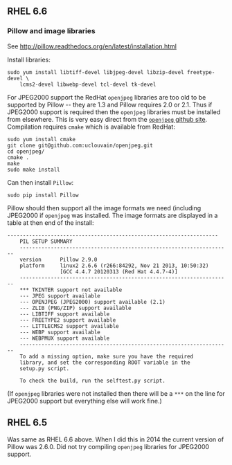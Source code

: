 ## RHEL 6.6

### Pillow and image libraries

See <http://pillow.readthedocs.org/en/latest/installation.html>

Install libraries:

```
sudo yum install libtiff-devel libjpeg-devel libzip-devel freetype-devel \
    lcms2-devel libwebp-devel tcl-devel tk-devel
```

For JPEG2000 support the RedHat `openjpeg` libraries are too old to be supported by 
Pillow -- they are 1.3 and Pillow requires 2.0 or 2.1. Thus if JPEG2000 support
is required then the `openjpeg` libraries must be installed from elsewhere. This is
very easy direct from the 
[`openjpeg` github site](https://github.com/uclouvain/openjpeg). Compilation requires
`cmake` which is available from RedHat:

```
sudo yum install cmake
git clone git@github.com:uclouvain/openjpeg.git
cd openjpeg/
cmake .
make
sudo make install
```

Can then install `Pillow`:

```
sudo pip install Pillow
```

Pillow should then support all the image formats we need (including JPEG2000 if `openjpeg` 
was installed. The image formats are displayed in a table at then end of the install:

```
--------------------------------------------------------------------
    PIL SETUP SUMMARY
    --------------------------------------------------------------------
    version      Pillow 2.9.0
    platform     linux2 2.6.6 (r266:84292, Nov 21 2013, 10:50:32)
                 [GCC 4.4.7 20120313 (Red Hat 4.4.7-4)]
    --------------------------------------------------------------------
    *** TKINTER support not available
    --- JPEG support available
    --- OPENJPEG (JPEG2000) support available (2.1)
    --- ZLIB (PNG/ZIP) support available
    --- LIBTIFF support available
    --- FREETYPE2 support available
    --- LITTLECMS2 support available
    --- WEBP support available
    --- WEBPMUX support available
    --------------------------------------------------------------------
    To add a missing option, make sure you have the required
    library, and set the corresponding ROOT variable in the
    setup.py script.
    
    To check the build, run the selftest.py script.
```

(If `openjpeg` libraries were not installed then there will be a `***`
on the line for JPEG2000 support but everything else will work fine.)

## RHEL 6.5

Was same as RHEL 6.6 above. When I did this in 2014 the current version 
of Pillow was 2.6.0. Did not try compiling `openjpeg` libraries for JPEG2000
support.
